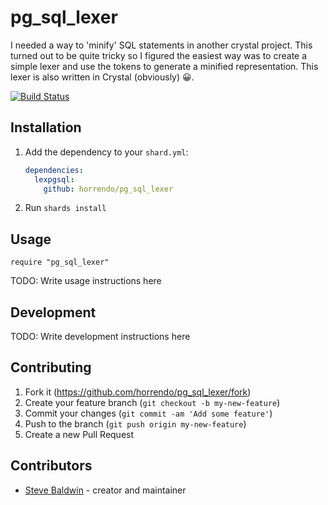 # pg_sql_lexer

I needed a way to 'minify' SQL statements in another crystal project. This turned out to be quite tricky so I figured the easiest way was to create a simple lexer and use the tokens to generate a minified representation. This lexer is also written in Crystal (obviously) 😀.

[![Build Status](https://travis-ci.org/horrendo/pg_sql_lexer.svg?branch=master)](https://travis-ci.org/horrendo/pg_sql_lexer)

## Installation

1. Add the dependency to your `shard.yml`:

   ```yaml
   dependencies:
     lexpgsql:
       github: horrendo/pg_sql_lexer
   ```

2. Run `shards install`

## Usage

```crystal
require "pg_sql_lexer"
```

TODO: Write usage instructions here

## Development

TODO: Write development instructions here

## Contributing

1. Fork it (<https://github.com/horrendo/pg_sql_lexer/fork>)
2. Create your feature branch (`git checkout -b my-new-feature`)
3. Commit your changes (`git commit -am 'Add some feature'`)
4. Push to the branch (`git push origin my-new-feature`)
5. Create a new Pull Request

## Contributors

- [Steve Baldwin](https://github.com/horrendo) - creator and maintainer
